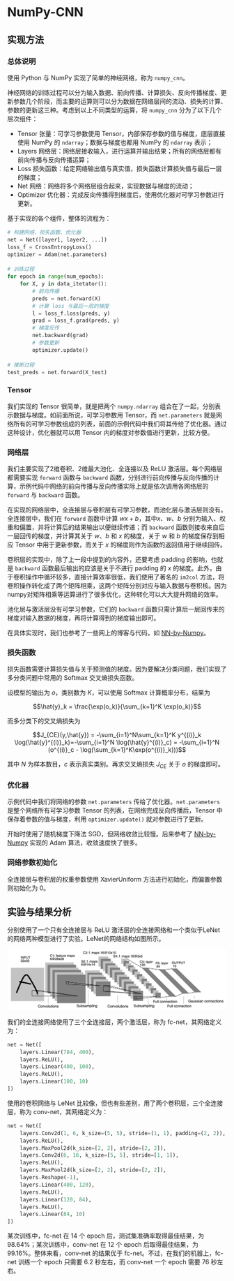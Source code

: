 # NumPy-CNN

## 实现方法

### 总体说明

使用 Python 与 NumPy 实现了简单的神经网络，称为 `numpy_cnn`。

神经网络的训练过程可以分为输入数据、前向传播、计算损失、反向传播梯度、更新参数几个阶段，而主要的运算则可以分为数据在网络层间的流动、损失的计算、参数的更新这三种。考虑到以上不同类型的运算，将 `numpy_cnn` 分为了以下几个层次组件：

- Tensor 张量：可学习参数使用 Tensor，内部保存参数的值与梯度，底层直接使用 NumPy 的 `ndarray`；数据与梯度也都用 NumPy 的 `ndarray` 表示；
- Layers 网络层：网络层接收输入，进行运算并输出结果；所有的网络层都有前向传播与反向传播运算；
- Loss 损失函数：给定网络输出值与真实值，损失函数计算损失值与最后一层的梯度；
- Net 网络：网络将多个网络层组合起来，实现数据与梯度的流动；
- Optimizer 优化器：完成反向传播得到梯度后，使用优化器对可学习参数进行更新。

基于实现的各个组件，整体的流程为：

```python
# 构建网络、损失函数、优化器
net = Net([layer1, layer2, ...])
loss_f = CrossEntropyLoss()
optimizer = Adam(net.parameters)

# 训练过程
for epoch in range(num_epochs):
    for X, y in data_itetator():
        # 前向传播
        preds = net.forward(X)
        # 计算 loss 与最后一层的梯度
        l = loss_f.loss(preds, y)
        grad = loss_f.grad(preds, y)
        # 梯度反传
        net.backward(grad)
        # 参数更新
        optimizer.update()

# 推断过程
test_preds = net.forward(X_test)
```

### Tensor

我们实现的 Tensor 很简单，就是把两个 `numpy.ndarray` 组合在了一起，分别表示数据与梯度。如前面所说，可学习参数用 Tensor，而 `net.parameters` 就是网络所有的可学习参数组成的列表，前面的示例代码中我们将其传给了优化器。通过这种设计，优化器就可以用 Tensor 内的梯度对参数值进行更新，比较方便。

### 网络层

我们主要实现了2维卷积、2维最大池化、全连接以及 ReLU 激活层。每个网络层都需要实现 `forward` 函数与 `backward` 函数，分别进行前向传播与反向传播的计算，示例代码中网络的前向传播与反向传播实际上就是依次调用各网络层的 `forward` 与 `backward` 函数。

在实现的网络层中，全连接层与卷积层有可学习参数，而池化层与激活层则没有。全连接层中，我们在 `forward` 函数中计算 $wx+b$，其中$x$、$w$、$b$ 分别为输入、权重和偏置，并将计算后的结果输出以便继续传递；而 `backward` 函数则接收来自后一层回传的梯度，并计算其关于 $w$、$b$ 和 $x$ 的梯度，关于 $w$ 和 $b$ 的梯度保存到相应 Tensor 中用于更新参数，而关于 $x$ 的梯度则作为函数的返回值用于继续回传。

卷积层的实现中，除了上一段中提到的内容外，还要考虑 padding 的影响，也就是 `backward` 函数最后输出的应该是关于不进行 padding 的 $x$ 的梯度。此外，由于卷积操作中循环较多，直接计算效率很低，我们使用了著名的 `im2col` 方法，将卷积操作转化成了两个矩阵相乘，这两个矩阵分别对应与输入数据与卷积核。因为numpy对矩阵相乘等运算进行了很多优化，这种转化可以大大提升网络的效率。

池化层与激活层没有可学习参数，它们的 `backward` 函数只需计算后一层回传来的梯度对输入数据的梯度，再将计算得到的梯度输出即可。

在具体实现时，我们也参考了一些网上的博客与代码，如 [NN-by-Numpy](https://github.com/leeroee/NN-by-Numpy)。

### 损失函数

损失函数需要计算损失值与关于预测值的梯度。因为要解决分类问题，我们实现了多分类问题中常用的 Softmax 交叉熵损失函数。

设模型的输出为 $o$，类别数为 $K$，可以使用 Softmax 计算概率分布，结果为

$$\hat{y}_k = \frac{\exp(o_k)}{\sum_{k=1}^K \exp(o_k)}$$

而多分类下的交叉熵损失为

$$J_{CE}(y,\hat{y}) = -\sum_{i=1}^N\sum_{k=1}^K y^{(i)}_k \log(\hat{y}^{(i)}_k)=-\sum_{i=1}^N \log(\hat{y}^{(i)}_c) = -\sum_{i=1}^N (o^{(i)}_c - \log(\sum_{k=1}^K\exp(o^{(i)}_k)))$$

其中 $N$ 为样本数目，$c$ 表示真实类别。再求交叉熵损失 $J_{CE}$ 关于 $o$ 的梯度即可。

### 优化器

示例代码中我们将网络的参数 `net.parameters` 传给了优化器。`net.parameters` 是整个网络所有可学习参数 Tensor 的列表，在网络完成反向传播后，Tensor 中保存着参数的值与梯度，利用 `optimizer.update()` 就对参数进行了更新。

开始时使用了随机梯度下降法 SGD，但网络收敛比较慢。后来参考了 [NN-by-Numpy](https://github.com/leeroee/NN-by-Numpy) 实现的 Adam 算法，收敛速度快了很多。

### 网络参数初始化

全连接层与卷积层的权重参数使用 XavierUniform 方法进行初始化，而偏置参数则初始化为 0。

## 实验与结果分析

分别使用了一个只有全连接层与 ReLU 激活层的全连接网络和一个类似于LeNet 的网络两种模型进行了实验。LeNet的网络结构如图所示。

![LeNet](./figure/lenet.png)

我们的全连接网络使用了三个全连接层，两个激活层，称为 fc-net，其网络定义为：

```Python
net = Net([
    layers.Linear(784, 400),
    layers.ReLU(),
    layers.Linear(400, 100),
    layers.ReLU(),
    layers.Linear(100, 10)
])
```

使用的卷积网络与 LeNet 比较像，但也有些差别，用了两个卷积层，三个全连接层，称为 conv-net，其网络定义为：

```Python
net = Net([
    layers.Conv2d(1, 6, k_size=(5, 5), stride=(1, 1), padding=(2, 2)),
    layers.ReLU(),
    layers.MaxPool2d(k_size=[2, 2], stride=[2, 2]),
    layers.Conv2d(6, 16, k_size=[5, 5], stride=[1, 1]),
    layers.ReLU(),
    layers.MaxPool2d(k_size=[2, 2], stride=[2, 2]),
    layers.Reshape(-1),
    layers.Linear(400, 120),
    layers.ReLU(),
    layers.Linear(120, 84),
    layers.ReLU(),
    layers.Linear(84, 10)
])
```

某次训练中，fc-net 在 14 个 epoch 后，测试集准确率取得最佳结果，为 98.64%；某次训练中，conv-net 在 12 个 epoch 后取得最佳结果，为 99.16%。整体来看，conv-net 的结果优于 fc-net。不过，在我们的机器上，fc-net 训练一个 epoch 只需要 6.2 秒左右，而 conv-net 一个 epoch 需要 76 秒左右。
